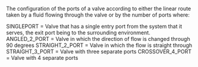The configuration of the ports of a valve according to either the linear route taken by a fluid flowing through the valve or by the number of ports where:

SINGLEPORT = Valve that has a single entry port from the system that it serves, the exit port being to the surrounding environment.
ANGLED_2_PORT = Valve in which the direction of flow is changed through 90 degrees
STRAIGHT_2_PORT = Valve in which the flow is straight through
STRAIGHT_3_PORT = Valve with three separate ports
CROSSOVER_4_PORT = Valve with 4 separate ports